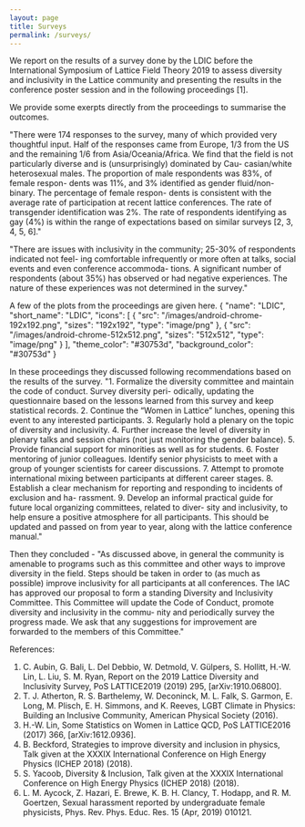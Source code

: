 ```yaml
---
layout: page
title: Surveys
permalink: /surveys/
---
```


We report on the results of a survey done by the LDIC before the International Symposium of Lattice Field Theory 2019 to assess diversity and inclusivity in the Lattice community and presenting the results in the conference poster session and in the following proceedings [1].

We provide some exerpts directly from the proceedings to summarise the outcomes.

"There were 174 responses to the survey, many of which provided very thoughtful input. Half of the responses came from Europe, 1/3 from the US and the remaining 1/6 from Asia/Oceania/Africa. We find that the field is not particularly diverse and is (unsurprisingly) dominated by Cau- casian/white heterosexual males. The proportion of male respondents was 83%, of female respon- dents was 11%, and 3% identified as gender fluid/non-binary. The percentage of female respon- dents is consistent with the average rate of participation at recent lattice conferences. The rate of transgender identification was 2%. The rate of respondents identifying as gay (4%) is within the
range of expectations based on similar surveys [2, 3, 4, 5, 6]."

"There are issues with inclusivity in the community; 25-30% of respondents indicated not feel-
ing comfortable infrequently or more often at talks, social events and even conference accommoda- tions. A significant number of respondents (about 35%) has observed or had negative experiences. The nature of these experiences was not determined in the survey."

A few of the plots from the proceedings are given here.
{
    "name": "LDIC",
    "short_name": "LDIC",
    "icons": [
        {
            "src": "/images/android-chrome-192x192.png",
            "sizes": "192x192",
            "type": "image/png"
        },
        {
            "src": "/images/android-chrome-512x512.png",
            "sizes": "512x512",
            "type": "image/png"
        }
    ],
    "theme_color": "#30753d",
    "background_color": "#30753d"
}


In these proceedings they discussed following recommendations based on the results of the survey.
"1. Formalize the diversity committee and maintain the code of conduct. Survey diversity peri- odically, updating the questionnaire based on the lessons learned from this survey and keep statistical records.
2. Continue the “Women in Lattice” lunches, opening this event to any interested participants.
3. Regularly hold a plenary on the topic of diversity and inclusivity.
4. Further increase the level of diversity in plenary talks and session chairs (not just monitoring the gender balance).
5. Provide financial support for minorities as well as for students.
6. Foster mentoring of junior colleagues. Identify senior physicists to meet with a group of younger scientists for career discussions.
7. Attempt to promote international mixing between participants at different career stages.
8. Establish a clear mechanism for reporting and responding to incidents of exclusion and ha- rassment.
9. Develop an informal practical guide for future local organizing committees, related to diver- sity and inclusivity, to help ensure a positive atmosphere for all participants. This should be updated and passed on from year to year, along with the lattice conference manual."

Then they concluded - "As discussed above, in general the community is amenable to programs such as this committee and other ways to improve diversity in the field. Steps should be taken in order to (as much as possible) improve inclusivity for all participants at all conferences.
The IAC has approved our proposal to form a standing Diversity and Inclusivity Committee. This Committee will update the Code of Conduct, promote diversity and inclusivity in the commu- nity and periodically survey the progress made. We ask that any suggestions for improvement are forwarded to the members of this Committee."

References:
1.  C. Aubin, G. Bali, L. Del Debbio, W. Detmold, V. Gülpers, S. Hollitt, H.-W. Lin, L. Liu, S. M. Ryan, Report on the 2019 Lattice Diversity and Inclusivity Survey, PoS LATTICE2019 (2019) 295, [arXiv:1910.06800].
2. T. J. Atherton, R. S. Barthelemy, W. Deconinck, M. L. Falk, S. Garmon, E. Long, M. Plisch, E. H. Simmons, and K. Reeves, LGBT Climate in Physics: Building an Inclusive Community, American Physical Society (2016).
3. H.-W. Lin, Some Statistics on Women in Lattice QCD, PoS LATTICE2016 (2017) 366, [arXiv:1612.0936].
4. B. Beckford, Strategies to improve diversity and inclusion in physics, Talk given at the XXXIX International Conference on High Energy Physics (ICHEP 2018) (2018).
5. S. Yacoob, Diversity & Inclusion, Talk given at the XXXIX International Conference on High Energy Physics (ICHEP 2018) (2018).
6. L. M. Aycock, Z. Hazari, E. Brewe, K. B. H. Clancy, T. Hodapp, and R. M. Goertzen, Sexual harassment reported by undergraduate female physicists, Phys. Rev. Phys. Educ. Res. 15 (Apr, 2019) 010121.
